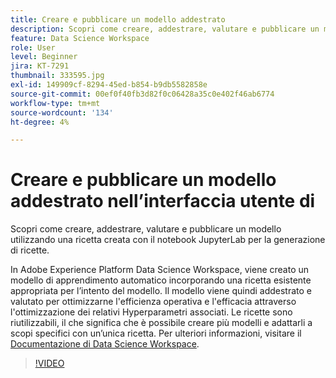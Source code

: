 ```yaml
---
title: Creare e pubblicare un modello addestrato
description: Scopri come creare, addestrare, valutare e pubblicare un modello utilizzando una ricetta creata con il notebook JupyterLab per la generazione di ricette.
feature: Data Science Workspace
role: User
level: Beginner
jira: KT-7291
thumbnail: 333595.jpg
exl-id: 149909cf-8294-45ed-b854-b9db5582858e
source-git-commit: 00ef0f40fb3d82f0c06428a35c0e402f46ab6774
workflow-type: tm+mt
source-wordcount: '134'
ht-degree: 4%

---
```


# Creare e pubblicare un modello addestrato nell’interfaccia utente di

Scopri come creare, addestrare, valutare e pubblicare un modello utilizzando una ricetta creata con il notebook JupyterLab per la generazione di ricette.

In Adobe Experience Platform Data Science Workspace, viene creato un modello di apprendimento automatico incorporando una ricetta esistente appropriata per l’intento del modello. Il modello viene quindi addestrato e valutato per ottimizzarne l&#39;efficienza operativa e l&#39;efficacia attraverso l&#39;ottimizzazione dei relativi Hyperparametri associati. Le ricette sono riutilizzabili, il che significa che è possibile creare più modelli e adattarli a scopi specifici con un’unica ricetta. Per ulteriori informazioni, visitare il [Documentazione di Data Science Workspace](https://experienceleague.adobe.com/docs/experience-platform/data-science-workspace/home.html?lang=it).

>[!VIDEO](https://video.tv.adobe.com/v/333595)

